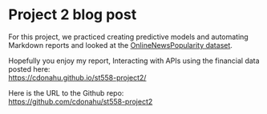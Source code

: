 # Project 2 blog post

For this project, we practiced creating predictive models and automating Markdown reports and looked at the [OnlineNewsPopularity dataset](https://archive.ics.uci.edu/ml/datasets/Online+News+Popularity).  

Hopefully you enjoy my report, Interacting with APIs using the financial data posted here:  
https://cdonahu.github.io/st558-project2/ 
  
Here is the URL to the Github repo:  
https://github.com/cdonahu/st558-project2
